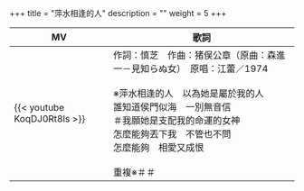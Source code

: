+++
title = "萍水相逢的人"
description = ""
weight = 5
+++

MV  | 歌詞  
--------------|-------
{{< youtube KoqDJ0Rt8ls >}}|作詞：慎芝　作曲：猪俣公章（原曲：森進一－見知らぬ女）　原唱：江蕾／1974<br/><br/>※萍水相逢的人　以為她是屬於我的人 <br/>誰知道侯門似海　一別無音信<br/>＃我願她是支配我的命運的女神 <br/>怎麼能夠丟下我　不管也不問<br/>怎麼能夠　相愛又成恨<br/><br/>重複※＃＃

